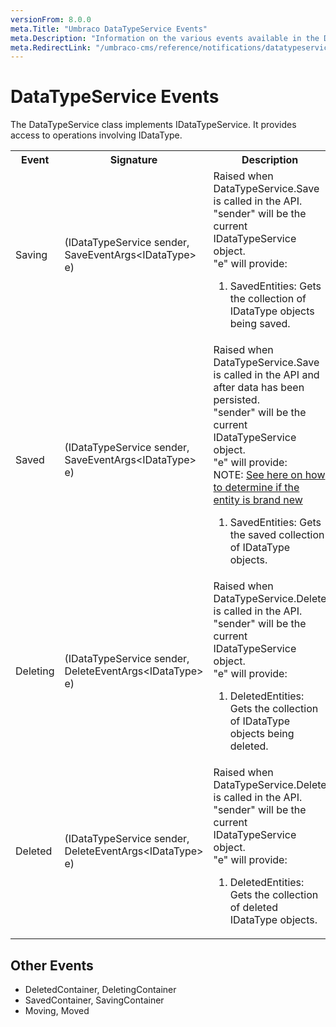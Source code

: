 ```yaml
---
versionFrom: 8.0.0
meta.Title: "Umbraco DataTypeService Events"
meta.Description: "Information on the various events available in the DataTypeService"
meta.RedirectLink: "/umbraco-cms/reference/notifications/datatypeservice-notifications"
---
```


# DataTypeService Events

The DataTypeService class implements IDataTypeService. It provides access to operations involving IDataType.

<table>
    <tr>
        <th>Event</th>
        <th>Signature</th>
        <th>Description</th>
    </tr>
    <tr>
        <td>Saving</td>
        <td>(IDataTypeService sender, SaveEventArgs&lt;IDataType&gt; e)</td>
        <td>
        Raised when DataTypeService.Save is called in the API.<br />
        "sender" will be the current IDataTypeService object.<br />
        "e" will provide:
            <ol>
                <li>SavedEntities: Gets the collection of IDataType objects being saved.</li>
            </ol>
        </td>
    </tr>
    <tr>
        <td>Saved</td>
        <td>(IDataTypeService sender, SaveEventArgs&lt;IDataType&gt; e)</td>
        <td>
        Raised when DataTypeService.Save is called in the API and after data has been persisted.<br />
        "sender" will be the current IDataTypeService object.<br />
        "e" will provide:
        <br/>NOTE: <a href="../determining-new-entity">See here on how to determine if the entity is brand new</a>
            <ol>
                <li>SavedEntities: Gets the saved collection of IDataType objects.</li>
            </ol>
        </td>
    </tr>
    <tr>
        <td>Deleting</td>
        <td>(IDataTypeService sender, DeleteEventArgs&lt;IDataType&gt; e)</td>
        <td>
        Raised when DataTypeService.Delete is called in the API.<br />
        "sender" will be the current IDataTypeService object.<br />
        "e" will provide:
            <ol>
                <li>DeletedEntities: Gets the collection of IDataType objects being deleted.</li>
            </ol>
        </td>
    </tr>
    <tr>
        <td>Deleted</td>
        <td>(IDataTypeService sender, DeleteEventArgs&lt;IDataType&gt; e)</td>
        <td>
        Raised when DataTypeService.Delete is called in the API.<br />
        "sender" will be the current IDataTypeService object.<br />
        "e" will provide:
            <ol>
                <li>DeletedEntities: Gets the collection of deleted IDataType objects.</li>
            </ol>
        </td>
    </tr>
</table>

## Other Events
 - DeletedContainer, DeletingContainer
 - SavedContainer, SavingContainer
 - Moving, Moved

